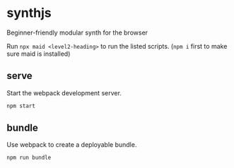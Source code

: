 # synthjs

Beginner-friendly modular synth for the browser

Run `npx maid <level2-heading>` to run the listed scripts. (`npm i` first to make sure maid is installed)

## serve

Start the webpack development server.

```bash
npm start
```

## bundle

Use webpack to create a deployable bundle.

```bash
npm run bundle
```
